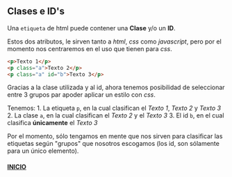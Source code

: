 
## Clases e ID's
Una `etiqueta` de html puede contener una **Clase** y/o un **ID**.

Estos dos atributos, le sirven tanto a *html*, *css* como *javascript*, pero por el momento nos centraremos en el uso que tienen para *css*.

```html
<p>Texto 1</p>
<p class="a">Texto 2</p>
<p class="a" id="b">Texto 3</p>
```

Gracias a la clase utilizada y al id, ahora tenemos posibilidad de seleccionar entre 3 grupos par apoder aplicar un estilo con *css*.

Tenemos:
	1. La etiqueta `p`, en la cual clasifican el *Texto 1*, *Texto 2* y *Texto 3*
	2. La clase `a`, en la cual clasifican el *Texto 2* y el *Texto 3*
	3. El id `b`, en el cual clasifica **únicamente** el *Texto 3*

Por el momento, sólo tengamos en mente que nos sirven para clasificar las etiquetas según "grupos" que nosotros escogamos (los id, son sólamente para un único elemento).

#### [INICIO](../README.md)
